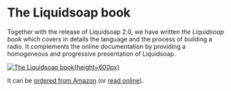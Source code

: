 The Liquidsoap book
===================

Together with the release of Liquidsoap 2.0, we have written _the Liquidsoap
book_ which covers in details the language and the process of building a
radio. It complements the online documentation by providing a homogeneous and
progressive presentation of Liquidsoap.

[![The Liquidsoap book](/assets/img/book.svg){height=600px}](https://www.amazon.com/dp/B095PVTYR3)

It can be [ordered from Amazon](https://www.amazon.com/dp/B095PVTYR3) (or [read online](http://www.liquidsoap.info/book/book.pdf)).

